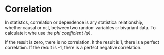 # Correlation

In statistics, correlation or dependence is any statistical relationship, whether causal or not, between two random variables or bivariant data. To calculate it whe use the *phi coefficient (φ)*.

If the result is zero, there is no correlation. If the result is 1, there is a perfect correlation. If the result is -1, there is a perfect negative correlation.
